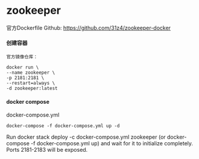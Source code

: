 # zookeeper

官方Dockerfile Github: https://github.com/31z4/zookeeper-docker
  
#### 创建容器
```
官方镜像仓库：

docker run \
--name zookeeper \
-p 2181:2181 \
--restart=always \
-d zookeeper:latest
```

#### docker compose
docker-compose.yml
```
docker-compose -f docker-compose.yml up -d
```
Run docker stack deploy -c docker-compose.yml zookeeper (or docker-compose -f docker-compose.yml up) and wait for it to initialize completely. Ports 2181-2183 will be exposed.